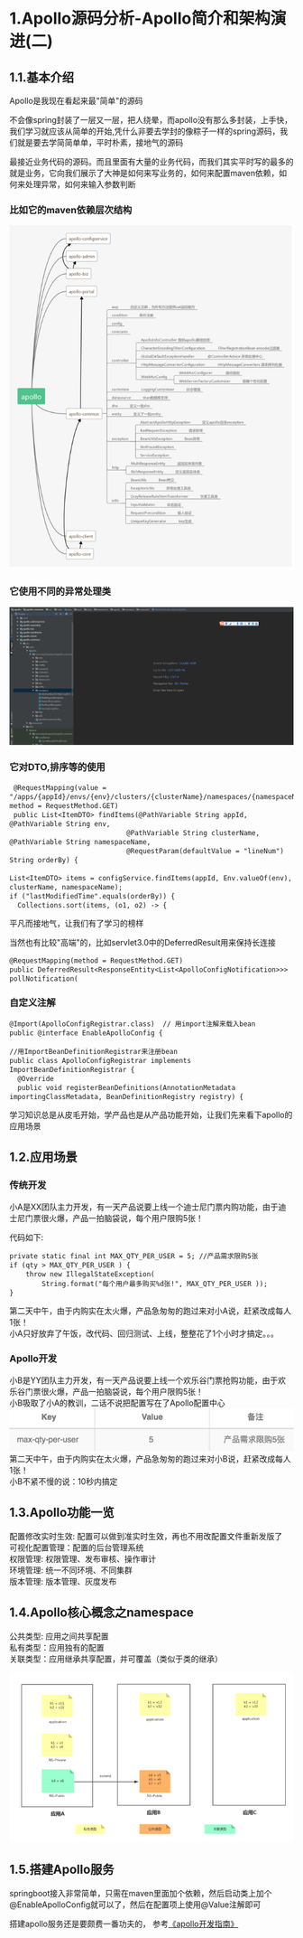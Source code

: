 # 1.Apollo源码分析-Apollo简介和架构演进\(二\)

## 1.1.基本介绍

Apollo是我现在看起来最"简单"的源码

不会像spring封装了一层又一层，把人绕晕，而apollo没有那么多封装，上手快，我们学习就应该从简单的开始,凭什么非要去学封的像粽子一样的spring源码，我们就是要去学简简单单，平时朴素，接地气的源码

最接近业务代码的源码。而且里面有大量的业务代码，而我们其实平时写的最多的就是业务，它向我们展示了大神是如何来写业务的，如何来配置maven依赖，如何来处理异常，如何来输入参数判断

### 比如它的maven依赖层次结构

![](/static/image/apollo123456.png)

### 它使用不同的异常处理类

![](/static/image/微信截图_20200711113149.png)

### 它对DTO,排序等的使用

```
 @RequestMapping(value = "/apps/{appId}/envs/{env}/clusters/{clusterName}/namespaces/{namespaceName}/items", method = RequestMethod.GET)
 public List<ItemDTO> findItems(@PathVariable String appId, @PathVariable String env,
                             @PathVariable String clusterName, @PathVariable String namespaceName,
                             @RequestParam(defaultValue = "lineNum") String orderBy) {

List<ItemDTO> items = configService.findItems(appId, Env.valueOf(env), clusterName, namespaceName);
if ("lastModifiedTime".equals(orderBy)) {
  Collections.sort(items, (o1, o2) -> {
```

平凡而接地气，让我们有了学习的榜样

当然也有比较"高端"的，比如servlet3.0中的DeferredResult用来保持长连接

```
@RequestMapping(method = RequestMethod.GET)
public DeferredResult<ResponseEntity<List<ApolloConfigNotification>>> pollNotification(
```

### 自定义注解

```
@Import(ApolloConfigRegistrar.class)  // 用import注解来载入bean
public @interface EnableApolloConfig {

//用ImportBeanDefinitionRegistrar来注册bean
public class ApolloConfigRegistrar implements ImportBeanDefinitionRegistrar {
  @Override
  public void registerBeanDefinitions(AnnotationMetadata importingClassMetadata, BeanDefinitionRegistry registry) {
```

学习知识总是从皮毛开始，学产品也是从产品功能开始，让我们先来看下apollo的应用场景

## 1.2.应用场景

### 传统开发

小A是XX团队主力开发，有一天产品说要上线一个迪士尼门票内购功能，由于迪士尼门票很火爆，产品一拍脑袋说，每个用户限购5张！

代码如下:

```
private static final int MAX_QTY_PER_USER = 5; //产品需求限购5张
if (qty > MAX_QTY_PER_USER ) {
    throw new IllegalStateException(
        String.format("每个用户最多购买%d张!", MAX_QTY_PER_USER ));
}
```

第二天中午，由于内购实在太火爆，产品急匆匆的跑过来对小A说，赶紧改成每人1张！  
小A只好放弃了午饭，改代码、回归测试、上线，整整花了1个小时才搞定。。。

### Apollo开发

小B是YY团队主力开发，有一天产品说要上线一个欢乐谷门票抢购功能，由于欢乐谷门票很火爆，产品一拍脑袋说，每个用户限购5张！  
小B吸取了小A的教训，二话不说把配置写在了Apollo配置中心  
![](/static/image/1358582139-5cd8dbc2c0f5f_articlex.png)  
第二天中午，由于内购实在太火爆，产品急匆匆的跑过来对小B说，赶紧改成每人1张！  
小B不紧不慢的说：10秒内搞定

## 1.3.Apollo功能一览

配置修改实时生效: 配置可以做到准实时生效，再也不用改配置文件重新发版了  
可视化配置管理：配置的后台管理系统  
权限管理: 权限管理、发布审核、操作审计  
环境管理: 统一不同环境、不同集群  
版本管理: 版本管理、灰度发布

## 1.4.Apollo核心概念之namespace

公共类型: 应用之间共享配置  
私有类型：应用独有的配置  
关联类型：应用继承共享配置，并可覆盖（类似于类的继承）

![](/static/image/2516805662-5cd8e9c2d4334_articlex.png)

## 1.5.搭建Apollo服务

springboot接入非常简单，只需在maven里面加个依赖，然后启动类上加个@EnableApolloConfig就可以了，然后在配置项上使用@Value注解即可

搭建apollo服务还是要颇费一番功夫的， 参考[《apollo开发指南》](https://github.com/ctripcorp/apollo/wiki/Apollo%E5%BC%80%E5%8F%91%E6%8C%87%E5%8D%97)



